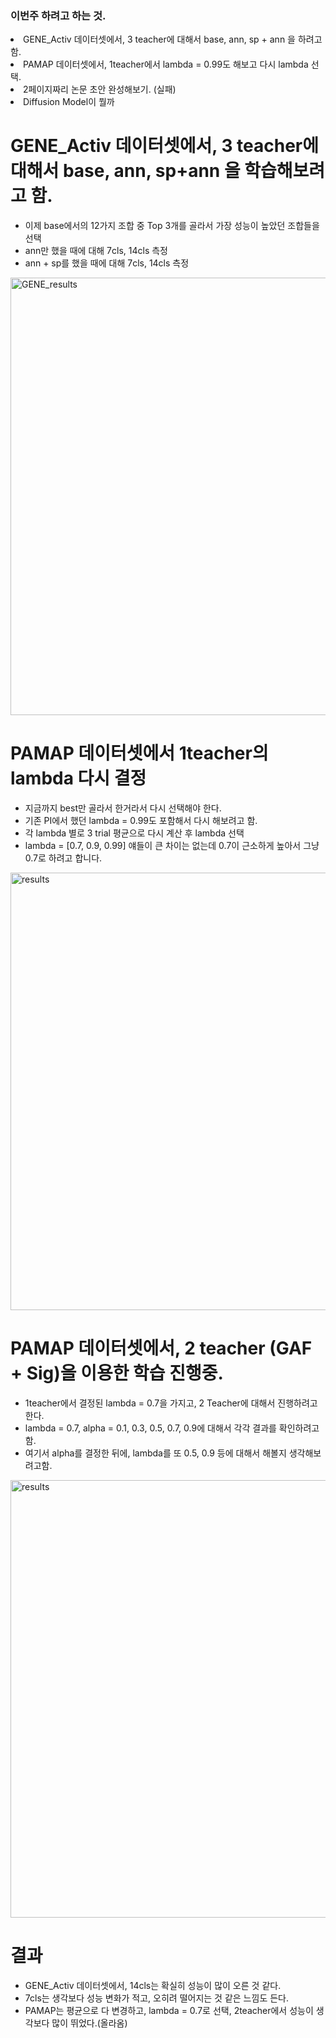 ### 이번주 하려고 하는 것.
<li> GENE_Activ 데이터셋에서, 3 teacher에 대해서 base, ann, sp + ann 을 하려고 함. </li>
<li> PAMAP 데이터셋에서, 1teacher에서 lambda = 0.99도 해보고 다시 lambda 선택. </li>
<li> 2페이지짜리 논문 초안 완성해보기. (실패) </li>
<li> Diffusion Model이 뭘까 </li>


# GENE_Activ 데이터셋에서, 3 teacher에 대해서 base, ann, sp+ann 을 학습해보려고 함.
- 이제 base에서의 12가지 조합 중 Top 3개를 골라서 가장 성능이 높았던 조합들을 선택
- ann만 했을 때에 대해 7cls, 14cls 측정
- ann + sp를 했을 때에 대해 7cls, 14cls 측정

<img src="https://github.com/wjdwocks/ML-DNN/raw/main/markdown/25년/25.3.28/GENE_Activ.png" alt="GENE_results" width="700">


# PAMAP 데이터셋에서 1teacher의 lambda 다시 결정
- 지금까지 best만 골라서 한거라서 다시 선택해야 한다.
- 기존 PI에서 했던 lambda = 0.99도 포함해서 다시 해보려고 함.
- 각 lambda 별로 3 trial 평균으로 다시 계산 후 lambda 선택
- lambda = [0.7, 0.9, 0.99] 얘들이 큰 차이는 없는데 0.7이 근소하게 높아서 그냥 0.7로 하려고 합니다.

<img src="https://github.com/wjdwocks/ML-DNN/raw/main/markdown/25년/25.3.28/PAMAP_lambda.png" alt="results" width="700">


# PAMAP 데이터셋에서, 2 teacher (GAF + Sig)을 이용한 학습 진행중.
- 1teacher에서 결정된 lambda = 0.7을 가지고, 2 Teacher에 대해서 진행하려고 한다.
- lambda = 0.7, alpha = 0.1, 0.3, 0.5, 0.7, 0.9에 대해서 각각 결과를 확인하려고 함.
- 여기서 alpha를 결정한 뒤에, lambda를 또 0.5, 0.9 등에 대해서 해볼지 생각해보려고함.

<img src="https://github.com/wjdwocks/ML-DNN/raw/main/markdown/25년/25.3.28/PAMAP_alpha.png" alt="results" width="700">

# 결과
- GENE_Activ 데이터셋에서, 14cls는 확실히 성능이 많이 오른 것 같다.
- 7cls는 생각보다 성능 변화가 적고, 오히려 떨어지는 것 같은 느낌도 든다.
- PAMAP는 평균으로 다 변경하고, lambda = 0.7로 선택, 2teacher에서 성능이 생각보다 많이 뛰었다.(올라옴)